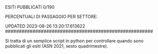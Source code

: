 ESITI PUBBLICATI 0/190 

PERCENTUALI DI PASSAGGIO PER SETTORE:

UPDATED 2023-08-26 13:20:17.613622
###################################################### 

Si tratta di un semplice script in python per controllare quando sono pubblicati gli esiti (ASN 2021, sesto quadrimestre).

